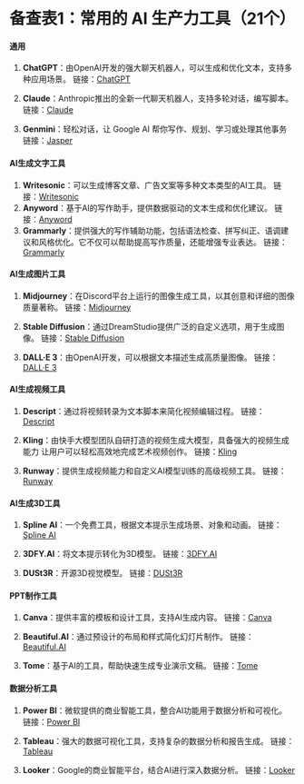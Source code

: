# 备查表1：常用的 AI 生产力工具（21个）

#### 通用

1. **ChatGPT**：由OpenAI开发的强大聊天机器人，可以生成和优化文本，支持多种应用场景。
   链接：[ChatGPT](https://openAI.com/chatgpt)

2. **Claude**：Anthropic推出的全新一代聊天机器人，支持多轮对话，编写脚本。
   链接：[Claude](https://claude.ai/)

3. **Genmini**：轻松对话，让 Google AI 帮你写作、规划、学习或处理其他事务
   链接：[Jasper](https://gemini.google.com/)

#### AI生成文字工具

1. **Writesonic**：可以生成博客文章、广告文案等多种文本类型的AI工具。
   链接：[Writesonic](https://www.writesonic.com)
2. **Anyword**：基于AI的写作助手，提供数据驱动的文本生成和优化建议。
   链接：[Anyword](https://www.anyword.com)
3. **Grammarly**：提供强大的写作辅助功能，包括语法检查、拼写纠正、语调建议和风格优化。它不仅可以帮助提高写作质量，还能增强专业表达。
   链接：[Grammarly](https://www.grammarly.com)

#### AI生成图片工具

1. **Midjourney**：在Discord平台上运行的图像生成工具，以其创意和详细的图像质量著称。
   链接：[Midjourney](https://www.midjourney.com)

2. **Stable Diffusion**：通过DreamStudio提供广泛的自定义选项，用于生成图像。
   链接：[Stable Diffusion](https://www.stability.AI)

3. **DALL·E 3**：由OpenAI开发，可以根据文本描述生成高质量图像。
   链接：[DALL·E 3](https://www.openAI.com/dall-e-3)

#### AI生成视频工具

1. **Descript**：通过将视频转录为文本脚本来简化视频编辑过程。
   链接：[Descript](https://www.descript.com)

2. **Kling**：由快手大模型团队自研打造的视频生成大模型，具备强大的视频生成能力 让用户可以轻松高效地完成艺术视频创作。
   链接：[Kling](https://kling.kuaishou.com/)

3. **Runway**：提供生成视频能力和自定义AI模型训练的高级视频工具。
   链接：[Runway](https://www.runwayml.com)

#### AI生成3D工具

1. **Spline AI**：一个免费工具，根据文本提示生成场景、对象和动画。
   链接：[Spline AI](https://spline.design)

2. **3DFY.AI**：将文本提示转化为3D模型。
   链接：[3DFY.AI](https://3dfy.AI)

3. **DUSt3R**：开源3D视觉模型。
   链接：[DUSt3R](https://github.com/naver/dust3r/)

#### PPT制作工具

1. **Canva**：提供丰富的模板和设计工具，支持AI生成内容。
   链接：[Canva](https://www.canva.com)

2. **Beautiful.AI**：通过预设计的布局和样式简化幻灯片制作。
   链接：[Beautiful.AI](https://www.beautiful.AI)

3. **Tome**：基于AI的工具，帮助快速生成专业演示文稿。
   链接：[Tome](https://tome.app)

#### 数据分析工具

1. **Power BI**：微软提供的商业智能工具，整合AI功能用于数据分析和可视化。
   链接：[Power BI](https://powerbi.microsoft.com)

2. **Tableau**：强大的数据可视化工具，支持复杂的数据分析和报告生成。
   链接：[Tableau](https://www.tableau.com)

3. **Looker**：Google的商业智能平台，结合AI进行深入数据分析。
   链接：[Looker](https://looker.com)